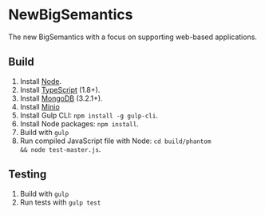 # NewBigSemantics
The new BigSemantics with a focus on supporting web-based applications.

## Build

1. Install [Node](https://github.com/joyent/node).
2. Install [TypeScript](https://github.com/Microsoft/TypeScript) (1.8+).
3. Install [MongoDB](https://www.mongodb.com/) (3.2.1+).
4. Install [Minio](https://www.minio.io/)
5. Install Gulp CLI: <code>npm install -g gulp-cli</code>.
6. Install Node packages: <code>npm install</code>.
7. Build with <code>gulp</code>
8. Run compiled JavaScript file with Node: <code>cd build/phantom && node test-master.js</code>.

## Testing

1. Build with <code>gulp</code>
2. Run tests with <code>gulp test</code>